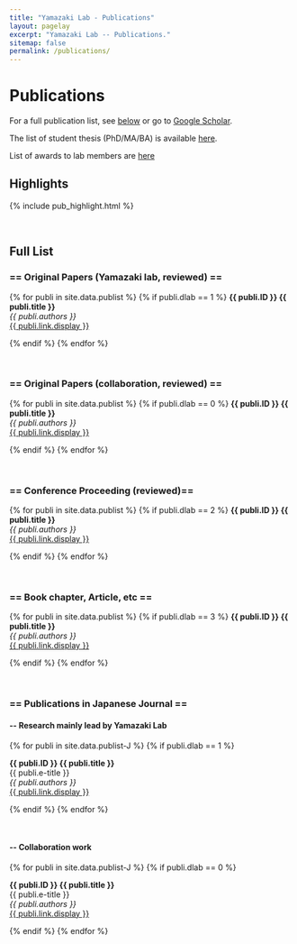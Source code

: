 ```yaml
---
title: "Yamazaki Lab - Publications"
layout: pagelay
excerpt: "Yamazaki Lab -- Publications."
sitemap: false
permalink: /publications/
---
```



# Publications

For a full publication list, see [below](#full-list) or go to [Google Scholar](https://scholar.google.com/citations?hl=en&user=2c_Vf3cAAAAJ&view_op=list_works).

The list of student thesis (PhD/MA/BA) is available [here](../student_thesis/).

List of awards to lab members are [here](../award/)

## Highlights

{% include pub_highlight.html %}

<p> &nbsp; </p>


## Full List
### == Original Papers (Yamazaki lab, reviewed) ==

{% for publi in site.data.publist %}
{% if publi.dlab == 1 %}
<b> {{ publi.ID }} {{ publi.title }} </b><br>
<em> {{ publi.authors }} </em><br /> <a href="{{ publi.link.url }}">{{ publi.link.display }}</a>

{% endif %}
{% endfor %}

<p> &nbsp; </p>


### == Original Papers (collaboration, reviewed) ==

{% for publi in site.data.publist %}
{% if publi.dlab == 0 %}
<b> {{ publi.ID }} {{ publi.title }} </b><br>
<em> {{ publi.authors }} </em><br /> <a href="{{ publi.link.url }}">{{ publi.link.display }}</a>

{% endif %}
{% endfor %}

<p> &nbsp; </p>

### == Conference Proceeding (reviewed)==

{% for publi in site.data.publist %}
{% if publi.dlab == 2 %}
<b> {{ publi.ID }} {{ publi.title }} </b><br>
<em> {{ publi.authors }} </em><br /> <a href="{{ publi.link.url }}">{{ publi.link.display }}</a>

{% endif %}
{% endfor %}

<p> &nbsp; </p>

### == Book chapter, Article, etc ==

{% for publi in site.data.publist %}
{% if publi.dlab == 3 %}
<b> {{ publi.ID }} {{ publi.title }} </b><br>
<em> {{ publi.authors }} </em><br /> <a href="{{ publi.link.url }}">{{ publi.link.display }}</a>

{% endif %}
{% endfor %}

<p> &nbsp; </p>

### == Publications in Japanese Journal ==
#### -- Research mainly lead by Yamazaki Lab
{% for publi in site.data.publist-J %}
{% if publi.dlab == 1 %}

<b> {{ publi.ID }} {{ publi.title }} </b><br />{{ publi.e-title }}<br /><em> {{ publi.authors }} </em><br />
<a href="{{ publi.link.url }}">{{ publi.link.display }}</a>

{% endif %}
{% endfor %}

<p> &nbsp; </p>


#### -- Collaboration work

{% for publi in site.data.publist-J %}
{% if publi.dlab == 0 %}

<b> {{ publi.ID }} {{ publi.title }} </b><br />{{ publi.e-title }}<br /><em> {{ publi.authors }} </em><br />
<a href="{{ publi.link.url }}">{{ publi.link.display }}</a>

{% endif %}
{% endfor %}

<p> &nbsp; </p>

<!--

{% for publi in site.data.publist-J %}
{% if publi.dlab == 0 %}

{% if publi.e-title == empty %}
<b> {{ publi.ID }} {{ publi.title }} </b><br /><em> {{ publi.authors }} </em><br />
{% else %}
<b> {{ publi.ID }} {{ publi.title }} </b><br />{{ publi.e-title }}<br /><em> {{ publi.authors }} </em><br />
{% endif %}

{% if publi.link.url == empty %}
{{ publi.link.display }}
{% else %}
<a href="{{ publi.link.url }}">{{ publi.link.display }}</a>
{% endif %}

{% endif %}

{% endif %}
{% endfor %}

-->

